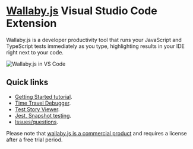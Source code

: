 # [Wallaby.js](http://wallabyjs.com) Visual Studio Code Extension

Wallaby.js is a developer productivity tool that runs your JavaScript and TypeScript tests immediately as you type, highlighting results in your IDE right next to your code.

![Wallaby.js in VS Code](https://wallabyjs.com/assets/img/vsc.gif)

## Quick links

- [Getting Started tutorial](https://wallabyjs.com/docs/intro/get-started-vscode.html).
- [Time Travel Debugger](https://wallabyjs.com/docs/intro/time-travel-debugger.html).
- [Test Story Viewer](https://wallabyjs.com/docs/intro/time-travel-debugger.html).
- [Jest, Snapshot testing](https://wallabyjs.com/docs/integration/jest.html).
- [Issues/questions](https://github.com/wallabyjs/public).

Please note that [wallaby.js is a commercial product](http://wallabyjs.com/purchase/) and requires a license after a free trial period.
